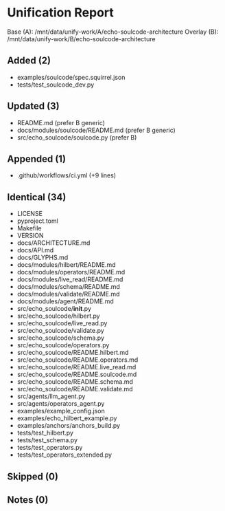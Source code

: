 # Unification Report

Base (A): /mnt/data/unify-work/A/echo-soulcode-architecture
Overlay (B): /mnt/data/unify-work/B/echo-soulcode-architecture

## Added (2)
- examples/soulcode/spec.squirrel.json
- tests/test_soulcode_dev.py

## Updated (3)
- README.md (prefer B generic)
- docs/modules/soulcode/README.md (prefer B generic)
- src/echo_soulcode/soulcode.py (prefer B)

## Appended (1)
- .github/workflows/ci.yml (+9 lines)

## Identical (34)
- LICENSE
- pyproject.toml
- Makefile
- VERSION
- docs/ARCHITECTURE.md
- docs/API.md
- docs/GLYPHS.md
- docs/modules/hilbert/README.md
- docs/modules/operators/README.md
- docs/modules/live_read/README.md
- docs/modules/schema/README.md
- docs/modules/validate/README.md
- docs/modules/agent/README.md
- src/echo_soulcode/__init__.py
- src/echo_soulcode/hilbert.py
- src/echo_soulcode/live_read.py
- src/echo_soulcode/validate.py
- src/echo_soulcode/schema.py
- src/echo_soulcode/operators.py
- src/echo_soulcode/README.hilbert.md
- src/echo_soulcode/README.operators.md
- src/echo_soulcode/README.live_read.md
- src/echo_soulcode/README.soulcode.md
- src/echo_soulcode/README.schema.md
- src/echo_soulcode/README.validate.md
- src/agents/llm_agent.py
- src/agents/operators_agent.py
- examples/example_config.json
- examples/echo_hilbert_example.py
- examples/anchors/anchors_build.py
- tests/test_hilbert.py
- tests/test_schema.py
- tests/test_operators.py
- tests/test_operators_extended.py

## Skipped (0)

## Notes (0)

